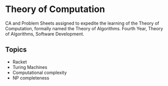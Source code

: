 # Theory of Computation

CA and Problem Sheets assigned to expedite the learning of the Theory of Computation, formally named the Theory of Algorithms. Fourth Year, Theory of Algorithms, Software Development.

## Topics

+ Racket
+ Turing Machines
+ Computational complexity
+ NP completeness